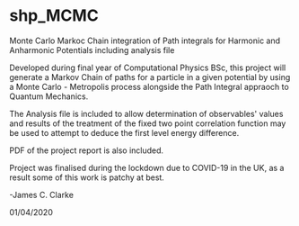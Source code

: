 # shp_MCMC
Monte Carlo Markoc Chain integration of Path integrals for Harmonic and Anharmonic Potentials including analysis file

Developed during final year of Computational Physics BSc, this project will generate a Markov Chain of paths for a particle in a given 
potential by using a Monte Carlo - Metropolis process alongside the Path Integral appraoch to Quantum Mechanics.

The Analysis file is included to allow determination of observables' values and results of the treatment of the fixed two point correlation function may be used to attempt to deduce the first level energy difference.

PDF of the project report is also included.

Project was finalised during the lockdown due to COVID-19 in the UK, as a result some of this work is patchy at best. 

-James C. Clarke  

01/04/2020

